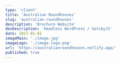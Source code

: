 ```yaml
---
type: 'client'
title: 'Australian Roundhouses'
slug: 'australian-roundhouses'
description: 'Brochure Website'
devDescription: 'Headless WordPress / GatsbyJS'
date: 2017-01-01
imageMain: './image.jpg'
imageLogo: './image-logo.png'
url: 'https://australianroundhouses.netlify.app/'
published: true
---
```

